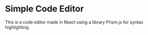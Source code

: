 # Simple Code Editor

This is a code editor made in React using a library Prism.js for syntax highlighting.
